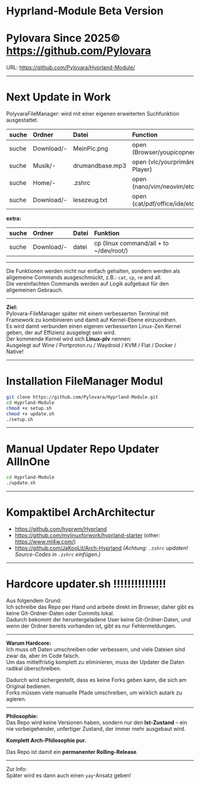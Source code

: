 # Hyprland-Module Beta Version

# Pylovara Since 2025© https://github.com/Pylovara

URL: https://github.com/Pylovara/Hyprland-Module/

---

# Next Update in Work

PolyvaraFileManager: wird mit einer eigenen erweiterten Suchfunktion ausgestattet.

| suche | Ordner | Datei | Function |
|:-----|:-------|:------|:---------|
| suche | Download/- | MeinPic.png | open (Browser/youpicopner) |
| suche | Musik/- | drumandbase.mp3 | open (vlc/yourprimärer Player) |
| suche | Home/- | .zshrc | open (nano/vim/neovim/etc) |
| suche | Download/- | lesezeug.txt | open (cat/pdf/office/ide/etc) |

**extra:**

| suche | Ordner | Datei | Funktion |
|:-----|:-------|:------|:---------|
| suche | Download/- | datei | cp (linux command/all + to ~/dev/root/) |

---

Die Funktionen werden nicht nur einfach gehalten, sondern werden als allgemeine Commands ausgeschmückt, z.B.: `cat`, `cp`, `rm` and all.  
Die vereinfachten Commands werden auf Logik aufgebaut für den allgemeinen Gebrauch.

---

**Ziel:**  
Pylovara-FileManager später mit einem verbesserten Terminal mit Framework zu kombinieren und damit auf Kernel-Ebene einzuordnen.  
Es wird damit verbunden einen eigenen verbesserten Linux-Zen Kernel geben, der auf Effizienz ausgelegt sein wird.  
Der kommende Kernel wird sich **Linux-plv** nennen:  
Ausgelegt auf Wine / Portproton.ru / Waydroid / KVM / Flat / Docker / Native!

---

# Installation FileManager Modul

```bash
git clone https://github.com/Pylovara/Hyprland-Module.git
cd Hyprland-Module
chmod +x setup.sh
chmod +x update.sh
./setup.sh
```

---

# Manual Updater Repo Updater AllInOne

```bash
cd Hyprland-Module
./update.sh
```

---

# Kompaktibel ArchArchitectur 

- https://github.com/hyprwm/Hyprland
- https://github.com/mylinuxforwork/hyprland-starter (other: https://www.ml4w.com/)
- https://github.com/JaKooLit/Arch-Hyprland *(Achtung: `.zshrc` updaten! Source-Codes in `.zshrc` einfügen.)*

---

# Hardcore updater.sh !!!!!!!!!!!!!!!

Aus folgendem Grund:  
Ich schreibe das Repo per Hand und arbeite direkt im Browser, daher gibt es keine Git-Ordner-Daten oder Commits lokal.  
Dadurch bekommt der heruntergeladene User keine Git-Ordner-Daten, und wenn der Ordner bereits vorhanden ist, gibt es nur Fehlermeldungen.

---

**Warum Hardcore:**  
Ich muss oft Daten umschreiben oder verbessern, und viele Dateien sind zwar da, aber im Code falsch.  
Um das mittelfristig komplett zu eliminieren, muss der Updater die Daten radikal überschreiben.

Dadurch wird sichergestellt, dass es keine Forks geben kann, die sich am Original bedienen.  
Forks müssen viele manuelle Pfade umschreiben, um wirklich autark zu agieren.

---

**Philosophie:**  
Das Repo wird keine Versionen haben, sondern nur den **Ist-Zustand** – 
ein nie vorbeigehender, unfertiger Zustand, der immer mehr ausgebaut wird.  

**Komplett Arch-Philosophie pur.**

Das Repo ist damit ein **permanenter Rolling-Release**.

---

Zur Info:  
Später wird es dann auch einen `yay`-Ansatz geben!

